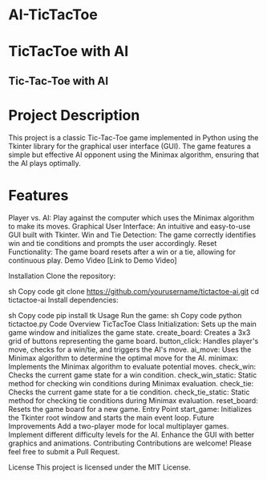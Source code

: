 # AI-TicTacToe
# TicTacToe with AI
## Tic-Tac-Toe with AI
# Project Description
This project is a classic Tic-Tac-Toe game implemented in Python using the Tkinter library for the graphical user interface (GUI). The game features a simple but effective AI opponent using the Minimax algorithm, ensuring that the AI plays optimally.

# Features
Player vs. AI: Play against the computer which uses the Minimax algorithm to make its moves.
Graphical User Interface: An intuitive and easy-to-use GUI built with Tkinter.
Win and Tie Detection: The game correctly identifies win and tie conditions and prompts the user accordingly.
Reset Functionality: The game board resets after a win or a tie, allowing for continuous play.
Demo Video
[Link to Demo Video]

Installation
Clone the repository:

sh
Copy code
git clone https://github.com/yourusername/tictactoe-ai.git
cd tictactoe-ai
Install dependencies:

sh
Copy code
pip install tk
Usage
Run the game:
sh
Copy code
python tictactoe.py
Code Overview
TicTacToe Class
Initialization: Sets up the main game window and initializes the game state.
create_board: Creates a 3x3 grid of buttons representing the game board.
button_click: Handles player's move, checks for a win/tie, and triggers the AI's move.
ai_move: Uses the Minimax algorithm to determine the optimal move for the AI.
minimax: Implements the Minimax algorithm to evaluate potential moves.
check_win: Checks the current game state for a win condition.
check_win_static: Static method for checking win conditions during Minimax evaluation.
check_tie: Checks the current game state for a tie condition.
check_tie_static: Static method for checking tie conditions during Minimax evaluation.
reset_board: Resets the game board for a new game.
Entry Point
start_game: Initializes the Tkinter root window and starts the main event loop.
Future Improvements
Add a two-player mode for local multiplayer games.
Implement different difficulty levels for the AI.
Enhance the GUI with better graphics and animations.
Contributing
Contributions are welcome! Please feel free to submit a Pull Request.

License
This project is licensed under the MIT License.
